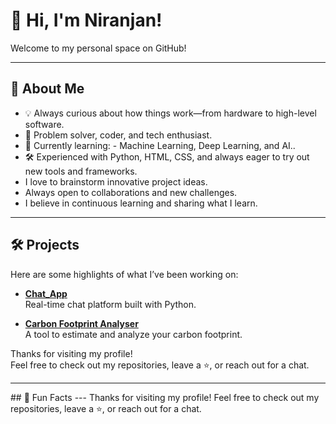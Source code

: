 # 👋 Hi, I'm Niranjan!

Welcome to my personal space on GitHub!  

---

## 🚀 About Me

- 💡 Always curious about how things work—from hardware to high-level software.
- 🧩 Problem solver, coder, and tech enthusiast.
- 🌱 Currently learning: - Machine Learning, Deep Learning, and AI..
- 🛠️ Experienced with Python, HTML, CSS, and always eager to try out new tools and frameworks.
-  I love to brainstorm innovative project ideas.
- Always open to collaborations and new challenges.
- I believe in continuous learning and sharing what I learn.

---

## 🛠️ Projects

Here are some highlights of what I’ve been working on:

- **[Chat_App](https://github.com/niranjan-op/Chat_App)**  
  Real-time chat platform built with Python.

- **[Carbon Footprint Analyser](https://github.com/niranjan-op/Carbon-footprint-analyser)**  
  A tool to estimate and analyze your carbon footprint.
  
Thanks for visiting my profile!  
Feel free to check out my repositories, leave a ⭐, or reach out for a chat.


---

<!-- ## 📫 Let's Connect!

- Email: [YourEmail@example.com]
- LinkedIn: [Your LinkedIn Profile](#)
- Portfolio: [Your Portfolio Link](#)

 --!>

## 🌟 Fun Facts



---

Thanks for visiting my profile!  
Feel free to check out my repositories, leave a ⭐, or reach out for a chat.

<!--
**niranjan-op/niranjan-op** is a ✨ _special_ ✨ repository because its `README.md` (this file) appears on your GitHub profile.

Here are some ideas to get you started:

- 🔭 I’m currently working on ...
- 🌱 I’m currently learning ...
- 👯 I’m looking to collaborate on ...
- 🤔 I’m looking for help with ...
- 💬 Ask me about ...
- 📫 How to reach me: ...
- 😄 Pronouns: ...
- ⚡ Fun fact: ...
-->
